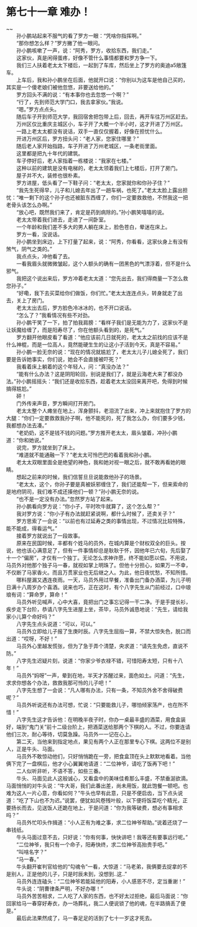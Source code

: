 # 第七十一章 难办！

~~
            <br>　　孙小鹏站起来不服气的看了罗方一眼：“凭啥你指挥啊。”<br>　　“那你想怎么样？”罗方撇了他一眼问。<br>　　孙小鹏咳嗽了一声，说：“阿秀，罗方，收拾东西，我们走。”<br>　　这家伙，真是闲得蛋疼，好像不管什么事情都要和罗方争一下。<br>　　我们三人扶着老太太下楼后，一起到了车库，然后坐上了罗方的奥迪a5敞篷车。<br>　　上车后，我和孙小鹏坐在后面，他就开口说：“你别以为这车是他自己买的，其实是一个傻老娘们被他忽悠，非要送给他的。”<br>　　罗方回头不满的说：“有本事你也去忽悠一个啊？”<br>　　“行了，先到师范大学门口，我去拿家伙。”我说。<br>　　“嗯。”罗方点点头。<br>　　随后车子开到师范大学，我回宿舍把包带上后，回去，再开车往万州区赶去。<br>　　万州区仅比重庆主城区小，车子开了大概一个半小时，这才开进了万州区。<br>　　一路上老太太都没有说话，双手一直仅仅握着，好像在担忧什么。<br>　　开进万州区后，罗方扭头问：“老人家，您家住哪里？”<br>　　随后老人家开始指路，车子开进了万州老城区，一条老街里面。<br>　　这里都是把九十年代的建筑。<br>　　车子停好后，老人家指着一栋楼说：“我家在七楼。”<br>　　这种以前的建筑是没有电梯的，老太太领着我们上七楼后，打开了房门。<br>　　屋子并不大，装修也很朴素。<br>　　罗方进屋，低头看了一下鞋子问：“老太太，您家就你和你孙子住？”<br>　　“我先生死得早，儿子和儿媳去年出了一趟车祸，也死了。”老太太脸上露出担忧：“唯一剩下的这个孙子也还被脏东西缠了，你们一定要救救他，不然我这一把老骨头该怎么办啊。”<br>　　“放心吧，既然我们来了，肯定是药到病除的。”孙小鹏笑嘻嘻的说。<br>　　老太太带着我们进去，走进了一间卧室。<br>　　一个年龄和我们差不多大的男人躺在床上，脸色苍白，晕迷在床上。<br>　　罗方一看，没说话。<br>　　孙小鹏坐到床边，上下打量了起来，说：“阿秀，你看看，这家伙身上有没有煞气，阴气之类的。”<br>　　我点点头，冲他看了去。<br>　　一看我眉头就微微皱起，这个人额头的确有一团黑色的气漂浮着，但不是什么邪气。<br>　　我把这个说出来后，罗方冲着老太太道：“您先出去，我们得商量一下怎么救您孙子。”<br>　　“好嘞，我下去买菜给你们做饭，你们忙。”老太太连连点头，转身就走了出去，关上了房门。<br>　　老太太出去后，罗方脸色冷冰冰的，也不开口说话。<br>　　“怎么了？”我看情况有些不对劲。<br>　　孙小鹏干笑了一下，拍了拍我肩膀：“看样子我们是无能为力了，这家伙不是让妖魔给缠了，而是阳寿尽了，你在他额头看到的，是死气。”<br>　　罗方翻开他眼皮看了看道：“他应该前几日就死的，老太太之前找的应该不是什么神棍，而是一位高人，竟然能硬生生的让这小子活到今天，真是不容易。”<br>　　孙小鹏一脸无奈的说：“现在的情况就尴尬了，老太太儿子儿媳全死了，我们要是告诉她事实，你们说，她会不会直接被吓死？”<br>　　我看着床上躺着的这个年轻人，问：“真没办法？”<br>　　“能有什么办法？这是阴阳轮回，别说是我们了，就是云海老大来了都没办法。”孙小鹏摇摇头：“我们还是收拾东西，趁着老太太没回来离开吧，免得到时候搞得尴尬。”<br>　　砰！<br>　　门外传来声音，罗方瞬间打开房门。<br>　　老太太整个人瘫坐在地上，浑身颤抖，老泪流了出来，冲上来就抱住了罗方的大腿：“你们一定要救救我孙子啊，他不能死的，死了我怎么办，你们要多少钱，我都想办法去凑。”<br>　　“老奶奶，这不是钱不钱的问题。”罗方推开老太太，眉头皱着，冲孙小鹏道：“你和她说。”<br>　　说完，罗方就坐到了床上。<br>　　“难道就不能通融一下？”老太太可怜巴巴的看着我和孙小鹏。<br>　　老太太双眼里面全是绝望的神色，我和她对视一眼之后，就不敢再看她的眼睛。<br>　　想起之前来的时候，我们信誓旦旦说能救他孙子的场景。<br>　　“老太太，这个，你孙子要是真被妖邪缠住了，我们还能帮一下，但来索命的是地府阴司，我们难不成还揍他们一顿？”孙小鹏无奈的说。<br>　　“也不是一定没有办法。”忽然罗方站了起来。<br>　　孙小鹏看向罗方说：“你小子，平时吹牛就算了，这个怎么帮？”<br>　　我对罗方说：“你小子有办法就赶紧说啊，都什么时候了，还卖关子？”<br>　　罗方思索了一会说：“以前也有过延寿之类的事情出现，不过情况比较特殊，能不能成，得看运气。”<br>　　接着罗方就说出了一段故事。<br>　　原来在民国时候，丰都有个姓马的员外，在城内算是个财权双全的巨头。按说，他也该心满意足了，但有一件事情却总是耿耿于怀，因他年已六旬，先后娶了十一个“偏房”，才仅有一个独丁。无论怎么求神许愿，终不能如愿以偿。不用说，马员外对他那个独子马一春，就视如掌上明珠了。但他十分担心，如果万一不幸，不仅断了马家香火。而且万贯家业也无后继之人。为此，他日夜忧愁，不知所措。<br>　　哪料屋漏又遇连夜雨。一天，马员外用过早餐，准备出门备办酒菜，为儿子明日满十八周岁办个喜酒。说来也巧，正在这时，有个八字先生从门前经过，口中琅琅有词：“算命罗，算命！”<br>　　马员外听见喊声，心中大喜，竟把出门之事忘记得一干二净。于是手提长衫，疾步走下台阶，恭请八字先生进屋上坐，茶毕，马员外诚恳地说：“先生，请给我家小儿算个命好吗？”<br>　　八字先生点头说道：“可以，可以。”<br>　　马员外立即给儿子报了生庚时辰。八字先生屈指一算，不禁大惊失色，脱口而出道：“哎呀，不好！”<br>　　马员外心里越发慌张，但为了急于弄个清楚，央求道：“请先生免虑，直说不防。”<br>　　八字先生迟疑片刻，说道：“你家少爷衣禄不错，可惜阳寿太短，只有十八年！”<br>　　马员外“妈呀”一声，晕到在地，半天才苏醒过来，面色如土。问道：“先生，求求你想各个办法，救救我那可怜的儿子吧！”<br>　　八字先生想了一会说：“凡人哪有办法，只有一条，不知员外舍不舍得破费呢？”<br>　　马员外听说还有办法可想，忙说：“只要能救儿子，哪怕倾家荡产，也在所不惜！”<br>　　八字先生这才告诉他：在明晚半夜子时，你办一桌最丰盛的酒菜，用食盒装好，端到“鬼门关”前十二级台阶上，把酒菜送给那两个下棋的人。不过，你要连请他们三次，耐心等待，切莫急躁。马员外一一记在心上。<br>　　第二天，当他来到指定地点，果见有两个人正在那里专心下棋。这两位不是别人，正是牛头、马面。<br>　　马员外不敢惊动他们，只好悄悄跪在一旁，把食盒顶在头上默默地看着。当他俩下完了一盘棋后，他才小心翼翼地请道：“二位神爷，请吃了饭再下吧！”<br>　　二人似听非听，不语不答，如些三番。<br>　　牛头、马面见此人这般诚心，又看盒中的美味佳肴那么丰盛，不禁垂涎欲滴。马面悄悄的对牛头说：“牛大哥，我们此番出差，尚未用饭，就此饱餐一顿吧。也难为这人一片心意，你看如何？”牛头也早有此意，只是不便启齿，当下点头说道：“吃了下山也不为迟。”说罢，便犹如风卷残叶般，以下便将饭菜吃个精光，正要扬长而去，见送饭人还跪在地上，于是问道：“你为我等破费，想必有事相求吗？”<br>　　马员外忙叩头作揖道：“小人正有为难之事，求二位神爷帮助。”说着还烧了一串钱纸。<br>　　牛头马面过意不去，只好说：“你有何事，快快讲吧！我等还有要事远行呢。”<br>　　“二位神爷，我只有一个命子，阳寿快终，求二位神爷高抬贵手吧。”<br>　　“叫啥名字？”<br>　　“马一春。”<br>　　牛头翻开崔判官给他的“勾魂令”一看，大惊道：“马老弟，我俩要去捉拿的不是别人，正是他的儿子，只是时辰未到，没想到..这..”<br>　　马员外连连磕头：“二位神爷若能延他的阳寿，小人感恩不尽，定当重谢！”<br>　　牛头说：“阴曹律条严明，不好办哪！”<br>　　马员外苦苦相求，二人吃了人家的东西，也不好太过拒绝，最后马面说：“你回家给马一春穿好寿衣，办一场葬礼，我二人便说锁了他的魂，在半路搞丢了便是。”<br>　　最后此法果然成了，马一春足足的活到了七十一岁这才死去。<br>
	